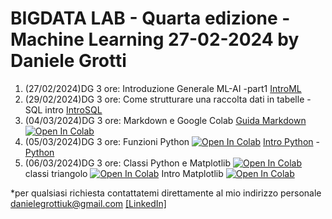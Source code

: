 # BIGDATA LAB - Quarta edizione - Machine Learning 27-02-2024 by Daniele Grotti

1. (27/02/2024)DG 3 ore: Introduzione Generale ML-AI -part1 [IntroML](pdf/00_intro_ML.pdf)
2. (29/02/2024)DG 3 ore: Come strutturare una raccolta dati in tabelle - SQL intro [IntroSQL](pdf/SQL_Intro.pdf)
3. (04/03/2024)DG 3 ore: Markdown e Google Colab [Guida Markdown](pdf/guida-markdown-ita.pdf)
[![Open In Colab](https://colab.research.google.com/assets/colab-badge.svg)](https://colab.research.google.com/github/Frenz86/machine-learning-course/blob/main/python/012_Markdown_Colab.ipynb)
4. (05/03/2024)DG 3 ore: Funzioni Python  [![Open In Colab](https://colab.research.google.com/assets/colab-badge.svg)](https://colab.research.google.com/github/Frenz86/machine-learning-course/blob/main/python/02_intro.ipynb)  [Intro Python](pdf/IntroPython.pdf) - [Python](pdf/Python.pdf)
5. (06/03/2024)DG 3 ore: Classi Python  e Matplotlib
[![Open In Colab](https://colab.research.google.com/assets/colab-badge.svg)](https://colab.research.google.com/github/Frenz86/machine-learning-course/blob/main/python/Lez05/Classi_easy2.ipynb) classi triangolo [![Open In Colab](https://colab.research.google.com/assets/colab-badge.svg)](https://colab.research.google.com/github/Frenz86/machine-learning-course/blob/main/python/Lez05/Intro_classi_triang.ipynb) Intro Matplotlib [![Open In Colab](https://colab.research.google.com/assets/colab-badge.svg)](https://colab.research.google.com/github/Frenz86/machine-learning-course/blob/main/python/Lez05/02_short_Matplotlib.ipynb)


*per qualsiasi richiesta contattatemi direttamente al mio indirizzo personale danielegrottiuk@gmail.com [[LinkedIn]](https://www.linkedin.com/in/daniele-grotti/)
